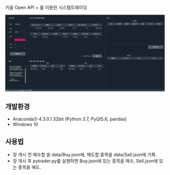 키움 Open API + 를 이용한 시스템트레이딩

![pytrader](pic/pytrader.PNG)

## 개발환경
 - Anaconda3-4.3.0.1 32bit (Python 3.7, PyQt5.6, pandas)
 - Windows 10
 
## 사용법
 - 장 개시 전 매수할 을 data/Buy.json에, 매도할 종목을 data/Sell.json에 기록.
 - 장 개시 후 pytrader.py를 실행하면 Buy.json에 있는 종목을 매수, Sell.json에 있는 종목을 매도.


